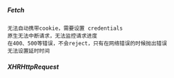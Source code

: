 ##### Fetch

    无法自动携带cookie，需要设置 credentials
    原生无法中断请求，无法监控请求进度
    在400、500等错误，不会reject，只有在网络错误的时候抛出错误
    无法设置延时时间

##### XHRHttpRequest
